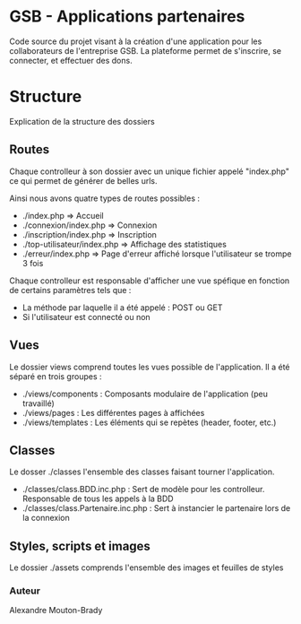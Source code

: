 # GSB - Applications partenaires #

Code source du projet visant à la création d'une application pour les collaborateurs de l'entreprise GSB. La plateforme permet de s'inscrire, se connecter, et effectuer des dons.

# Structure #

Explication de la structure des dossiers

## Routes ##

Chaque controlleur à son dossier avec un unique fichier appelé "index.php" ce qui permet de générer de belles urls.

Ainsi nous avons quatre types de routes possibles : 

* ./index.php => Accueil
* ./connexion/index.php => Connexion
* ./inscription/index.php => Inscription
* ./top-utilisateur/index.php => Affichage des statistiques
* ./erreur/index.php => Page d'erreur affiché lorsque l'utilisateur se trompe 3 fois

Chaque controlleur est responsable d'afficher une vue spéfique en fonction de certains paramètres tels que :

* La méthode par laquelle il a été appelé : POST ou GET
* Si l'utilisateur est connecté ou non

## Vues ##

Le dossier views comprend toutes les vues possible de l'application. Il a été séparé en trois groupes :

* ./views/components : Composants modulaire de l'application (peu travaillé)
* ./views/pages : Les différentes pages à affichées
* ./views/templates : Les éléments qui se repètes (header, footer, etc.)

## Classes ##

Le dosser ./classes l'ensemble des classes faisant tourner l'application.

* ./classes/class.BDD.inc.php : Sert de modèle pour les controlleur. Responsable de tous les appels à la BDD
* ./classes/class.Partenaire.inc.php : Sert à instancier le partenaire lors de la connexion

## Styles, scripts et images ##

Le dossier ./assets comprends l'ensemble des images et feuilles de styles


### Auteur ###

Alexandre Mouton-Brady
